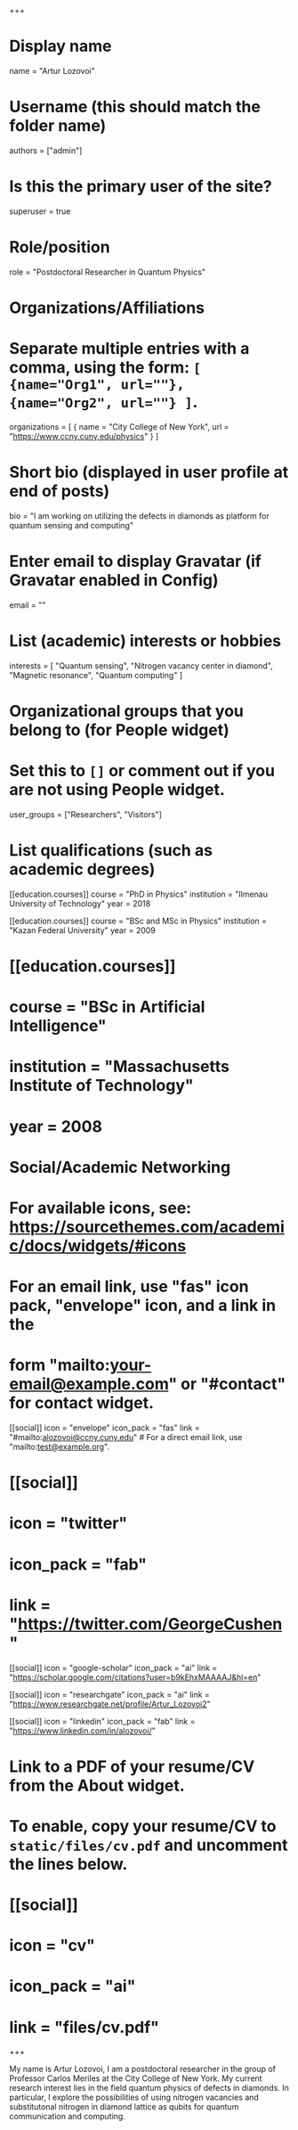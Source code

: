 +++
# Display name
name = "Artur Lozovoi"

# Username (this should match the folder name)
authors = ["admin"]

# Is this the primary user of the site?
superuser = true

# Role/position
role = "Postdoctoral Researcher in Quantum Physics"

# Organizations/Affiliations
#   Separate multiple entries with a comma, using the form: `[ {name="Org1", url=""}, {name="Org2", url=""} ]`.
organizations = [ { name = "City College of New York", url = "https://www.ccny.cuny.edu/physics" } ]

# Short bio (displayed in user profile at end of posts)
bio = "I am working on utilizing the defects in diamonds as platform for quantum sensing and computing"

# Enter email to display Gravatar (if Gravatar enabled in Config)
email = ""

# List (academic) interests or hobbies
interests = [
  "Quantum sensing",
  "Nitrogen vacancy center in diamond",
  "Magnetic resonance",
  "Quantum computing"
]

# Organizational groups that you belong to (for People widget)
#   Set this to `[]` or comment out if you are not using People widget.
user_groups = ["Researchers", "Visitors"]

# List qualifications (such as academic degrees)
[[education.courses]]
  course = "PhD in Physics"
  institution = "Ilmenau University of Technology"
  year = 2018

[[education.courses]]
  course = "BSc and MSc in Physics"
  institution = "Kazan Federal University"
  year = 2009

# [[education.courses]]
 # course = "BSc in Artificial Intelligence"
 # institution = "Massachusetts Institute of Technology"
 # year = 2008

# Social/Academic Networking
# For available icons, see: https://sourcethemes.com/academic/docs/widgets/#icons
#   For an email link, use "fas" icon pack, "envelope" icon, and a link in the
#   form "mailto:your-email@example.com" or "#contact" for contact widget.

[[social]]
  icon = "envelope"
  icon_pack = "fas"
  link = "#mailto:alozovoi@ccny.cuny.edu"  # For a direct email link, use "mailto:test@example.org".

# [[social]]
#  icon = "twitter"
#  icon_pack = "fab"
#  link = "https://twitter.com/GeorgeCushen"

[[social]]
  icon = "google-scholar"
  icon_pack = "ai"
  link = "https://scholar.google.com/citations?user=b9kEhxMAAAAJ&hl=en"
  
[[social]]
  icon = "researchgate"
  icon_pack = "ai"
  link = "https://www.researchgate.net/profile/Artur_Lozovoi2"

[[social]]
  icon = "linkedin"
  icon_pack = "fab"
  link = "https://www.linkedin.com/in/alozovoi/"

# Link to a PDF of your resume/CV from the About widget.
# To enable, copy your resume/CV to `static/files/cv.pdf` and uncomment the lines below.
# [[social]]
#   icon = "cv"
#   icon_pack = "ai"
#   link = "files/cv.pdf"

+++

My name is Artur Lozovoi, I am a postdoctoral researcher in the group of Professor Carlos Meriles at the City College of New York. My current research interest lies in the field quantum physics of defects in diamonds. In particular, I explore the possibilities of using nitrogen vacancies and substitutonal nitrogen in diamond lattice as qubits for quantum communication and computing. 



